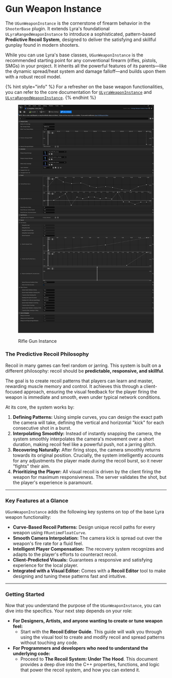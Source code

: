 # Gun Weapon Instance

The `UGunWeaponInstance` is the cornerstone of firearm behavior in the `ShooterBase` plugin. It extends Lyra's foundational `ULyraRangedWeaponInstance` to introduce a sophisticated, pattern-based **Predictive Recoil System**, designed to deliver the satisfying and skillful gunplay found in modern shooters.

While you can use Lyra's base classes, `UGunWeaponInstance` is the recommended starting point for any conventional firearm (rifles, pistols, SMGs) in your project. It inherits all the powerful features of its parents—like the dynamic spread/heat system and damage falloff—and builds upon them with a robust recoil model.

{% hint style="info" %}
For a refresher on the base weapon functionalities, you can refer to the core documentation for [`ULyraWeaponInstance`](../../../../base-lyra-modified/weapons/weapon-instance.md) and [`ULyraRangedWeaponInstance`](../../../../base-lyra-modified/weapons/range-weapon-instance.md).
{% endhint %}

<figure><img src="../../../../.gitbook/assets/image (4) (1).png" alt=""><figcaption><p>Rifle Gun Instance</p></figcaption></figure>

### The Predictive Recoil Philosophy

Recoil in many games can feel random or jarring. This system is built on a different philosophy: recoil should be **predictable, responsive, and skillful**.

The goal is to create recoil patterns that players can learn and master, rewarding muscle memory and control. It achieves this through a client-focused approach, ensuring the visual feedback for the player firing the weapon is immediate and smooth, even under typical network conditions.

At its core, the system works by:

1. **Defining Patterns:** Using simple curves, you can design the exact path the camera will take, defining the vertical and horizontal "kick" for each consecutive shot in a burst.
2. **Interpolating Smoothly:** Instead of instantly snapping the camera, the system smoothly interpolates the camera's movement over a short duration, making recoil feel like a powerful push, not a jarring glitch.
3. **Recovering Naturally:** After firing stops, the camera smoothly returns towards its original position. Crucially, the system intelligently accounts for any adjustments the player made _during_ the recoil burst, so it never "fights" their aim.
4. **Prioritizing the Player:** All visual recoil is driven by the client firing the weapon for maximum responsiveness. The server validates the shot, but the player's experience is paramount.

***

### Key Features at a Glance

`UGunWeaponInstance` adds the following key systems on top of the base Lyra weapon functionality:

* **Curve-Based Recoil Patterns:** Design unique recoil paths for every weapon using `FRuntimeFloatCurve`.
* **Smooth Camera Interpolation:** The camera kick is spread out over the weapon's fire rate for a fluid feel.
* **Intelligent Player Compensation:** The recovery system recognizes and adapts to the player's efforts to counteract recoil.
* **Client-Predicted Visuals:** Guarantees a responsive and satisfying experience for the local player.
* **Integrated with a Visual Editor:** Comes with a **Recoil Editor** tool to make designing and tuning these patterns fast and intuitive.

***

### Getting Started

Now that you understand the purpose of the `UGunWeaponInstance`, you can dive into the specifics. Your next step depends on your role:

* **For Designers, Artists, and anyone wanting to create or tune weapon feel:**
  * Start with the **Recoil Editor Guide**. This guide will walk you through using the visual tool to create and modify recoil and spread patterns without touching any code.
* **For Programmers and developers who need to understand the underlying code:**
  * Proceed to **The Recoil System: Under The Hood**. This document provides a deep dive into the C++ properties, functions, and logic that power the recoil system, and how you can extend it.
